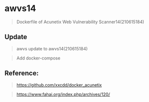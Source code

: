 # awvs14
> Dockerfile of Acunetix Web Vulnerability Scanner14(210615184)

## Update
> awvs update to awvs14(210615184)

> Add docker-compose

## Reference:
> https://github.com/xxcdd/docker_acunetix

> https://www.fahai.org/index.php/archives/120/
